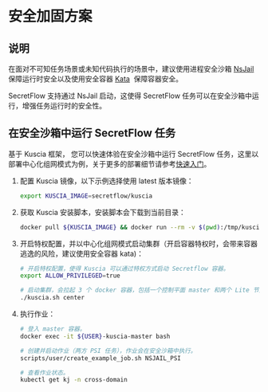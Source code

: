 # 安全加固方案

## 说明

在面对不可知任务场景或未知代码执行的场景中，建议使用进程安全沙箱 [NsJail](https://github.com/google/nsjail) 保障运行时安全以及使用安全容器 [Kata](https://github.com/kata-containers/kata-containers)  保障容器安全。

SecretFlow 支持通过 NsJail 启动，这使得 SecretFlow 任务可以在安全沙箱中运行，增强任务运行时的安全性。

## 在安全沙箱中运行 SecretFlow 任务

基于 Kuscia 框架， 您可以快速体验在安全沙箱中运行 SecretFlow 任务，这里以部署中心化组网模式为例，关于更多的部署细节请参考[快速入门](../getting_started/quickstart_cn.md)。

1. 配置 Kuscia 镜像，以下示例选择使用 latest 版本镜像：

    ```bash
    export KUSCIA_IMAGE=secretflow/kuscia
    ```

2. 获取 Kuscia 安装脚本，安装脚本会下载到当前目录：

    ```bash
    docker pull ${KUSCIA_IMAGE} && docker run --rm -v $(pwd):/tmp/kuscia ${KUSCIA_IMAGE} cp -f /home/kuscia/scripts/deploy/kuscia.sh /tmp/kuscia
    ```

3. 开启特权配置，并以中心化组网模式启动集群（开启容器特权时，会带来容器逃逸的风险，建议使用安全容器 kata)：

    ```bash
    # 开启特权配置，使得 Kuscia 可以通过特权方式启动 Secretflow 容器。
    export ALLOW_PRIVILEGED=true

    # 启动集群，会拉起 3 个 docker 容器，包括一个控制平面 master 和两个 Lite 节点 alice 和 bob。
    ./kuscia.sh center
    ```

4. 执行作业：

    ```bash
    # 登入 master 容器。
    docker exec -it ${USER}-kuscia-master bash

    # 创建并启动作业（两方 PSI 任务），作业会在安全沙箱中执行。
    scripts/user/create_example_job.sh NSJAIL_PSI

    # 查看作业状态。
    kubectl get kj -n cross-domain
    ```
